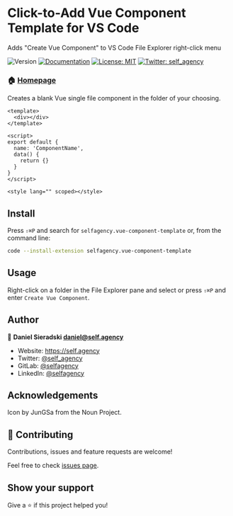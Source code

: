 # Click-to-Add Vue Component Template for VS Code

Adds &#34;Create Vue Component&#34; to VS Code File Explorer right-click menu

![Version](https://img.shields.io/badge/version-0.1.3-blue.svg?cacheSeconds=2592000)
[![Documentation](https://img.shields.io/badge/documentation-yes-brightgreen.svg)](https://marketplace.visualstudio.com/items?itemName=selfagency.vue-component-template)
[![License: MIT](https://img.shields.io/badge/License-MIT-yellow.svg)](#)
[![Twitter: self_agency](https://img.shields.io/twitter/follow/self_agency.svg?style=social)](https://twitter.com/self_agency)

### 🏠 [Homepage](https://marketplace.visualstudio.com/items?itemName=selfagency.vue-component-template)

Creates a blank Vue single file component in the folder of your choosing.

```vue
<template>
  <div></div>
</template>

<script>
export default {
  name: 'ComponentName',
  data() {
    return {}
  }
}
</script>

<style lang="" scoped></style>
```

## Install

Press `⇧⌘P` and search for `selfagency.vue-component-template` or, from the command line:

```sh
code --install-extension selfagency.vue-component-template
```

## Usage

Right-click on a folder in the File Explorer pane and select or press `⇧⌘P` and enter `Create Vue Component`.

## Author

👤 **Daniel Sieradski <daniel@self.agency>**

- Website: https://self.agency
- Twitter: [@self_agency](https://twitter.com/selfagency_llc)
- GitLab: [@selfagency](https://gitlab.com/selfagency)
- LinkedIn: [@selfagency](https://linkedin.com/in/selfagency)

## Acknowledgements

Icon by JunGSa from the Noun Project.

## 🤝 Contributing

Contributions, issues and feature requests are welcome!

Feel free to check [issues page](https://gitlab.com/selfagency/vscode-vue-component-template/issues).

## Show your support

Give a ⭐️ if this project helped you!
